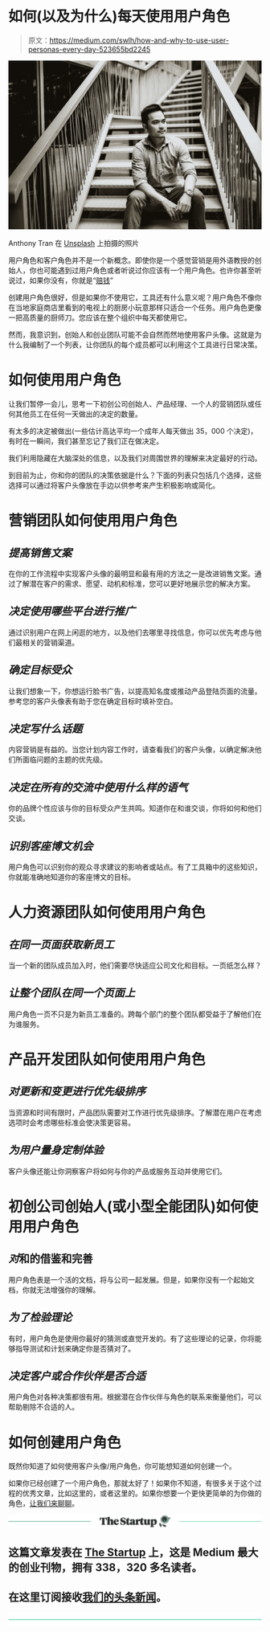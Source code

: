 # 如何(以及为什么)每天使用用户角色

> 原文：<https://medium.com/swlh/how-and-why-to-use-user-personas-every-day-523655bd2245>

![](img/9f6836217959d93be6104c376955cdc1.png)

Anthony Tran 在 [Unsplash](https://unsplash.com/search/photos/personality?utm_source=unsplash&utm_medium=referral&utm_content=creditCopyText) 上拍摄的照片

用户角色和客户角色并不是一个新概念。即使你是一个感觉营销是用外语教授的创始人，你也可能遇到过用户角色或者听说过你应该有一个用户角色。也许你甚至听说过，如果你没有，你就是“[赔钱](https://www.entrepreneur.com/article/283181)”

创建用户角色很好，但是如果你不使用它，工具还有什么意义呢？用户角色不像你在当地家庭商店里看到的电视上的厨房小玩意那样只适合一个任务。用户角色更像一把高质量的厨师刀。您应该在整个组织中每天都使用它。

然而，我意识到，创始人和创业团队可能不会自然而然地使用客户头像。这就是为什么我编制了一个列表，让你团队的每个成员都可以利用这个工具进行日常决策。

# **如何使用用户角色**

让我们暂停一会儿，思考一下初创公司创始人、产品经理、一个人的营销团队或任何其他员工在任何一天做出的决定的数量。

有太多的决定被做出(一些估计高达平均一个成年人每天做出 35，000 个决定)，有时在一瞬间，我们甚至忘记了我们正在做决定。

我们利用隐藏在大脑深处的信息，以及我们对周围世界的理解来决定最好的行动。

到目前为止，你和你的团队的决策依据是什么？下面的列表只包括几个选择，这些选择可以通过将客户头像放在手边以供参考来产生积极影响或简化。

# **营销团队如何使用用户角色**

## ***提高销售文案***

在你的工作流程中实现客户头像的最明显和最有用的方法之一是改进销售文案。通过了解潜在客户的需求、愿望、动机和标准，您可以更好地展示您的解决方案。

## ***决定使用哪些平台进行推广***

通过识别用户在网上闲逛的地方，以及他们去哪里寻找信息，你可以优先考虑与他们最相关的营销渠道。

## ***确定目标受众***

让我们想象一下，你想运行脸书广告，以提高知名度或推动产品登陆页面的流量。参考您的客户头像表有助于您在确定目标时填补空白。

## ***决定写什么话题***

内容营销是有益的。当您计划内容工作时，请查看我们的客户头像，以确定解决他们所面临问题的主题的优先级。

## ***决定在所有的交流中使用什么样的语气***

你的品牌个性应该与你的目标受众产生共鸣。知道你在和谁交谈，你将如何和他们交谈。

## ***识别客座博文机会***

用户角色可以识别你的观众寻求建议的影响者或站点。有了工具箱中的这些知识，你就能准确地知道你的客座博文的目标。

# **人力资源团队如何使用用户角色**

## ***在同一页面获取新员工***

当一个新的团队成员加入时，他们需要尽快适应公司文化和目标。一页纸怎么样？

## ***让整个团队在同一个页面上***

用户角色一页不只是为新员工准备的。跨每个部门的整个团队都受益于了解他们在为谁服务。

# **产品开发团队如何使用用户角色**

## ***对更新和变更进行优先级排序***

当资源和时间有限时，产品团队需要对工作进行优先级排序。了解潜在用户在考虑选项时会考虑哪些标准会使决策更容易。

## ***为用户量身定制体验***

客户头像还能让你洞察客户将如何与你的产品或服务互动并使用它们。

# **初创公司创始人(或小型全能团队)如何使用用户角色**

## ***对*和**的借鉴和完善

用户角色表是一个活的文档，将与公司一起发展。但是，如果你没有一个起始文档，你就无法增强你的理解。

## ***为了检验理论***

有时，用户角色是使用你最好的猜测或直觉开发的。有了这些理论的记录，你将能够指导测试和计划来确定你是否猜对了。

## ***决定客户或合作伙伴是否合适***

用户角色对各种决策都很有用。根据潜在合作伙伴与角色的联系来衡量他们，可以帮助剔除不合适的人。

# **如何创建用户角色**

既然你知道了如何使用客户头像/用户角色，你可能想知道如何创建一个。

如果你已经创建了一个用户角色，那就太好了！如果你不知道，有很多关于这个过程的优秀文章，比如这里的，或者这里的。如果你想要一个更快更简单的为你做的角色，[让我们来聊聊](http://www.stephknapp.com/saas-home)。

[![](img/308a8d84fb9b2fab43d66c117fcc4bb4.png)](https://medium.com/swlh)

## 这篇文章发表在 [The Startup](https://medium.com/swlh) 上，这是 Medium 最大的创业刊物，拥有 338，320 多名读者。

## 在这里订阅接收[我们的头条新闻](http://growthsupply.com/the-startup-newsletter/)。

[![](img/b0164736ea17a63403e660de5dedf91a.png)](https://medium.com/swlh)